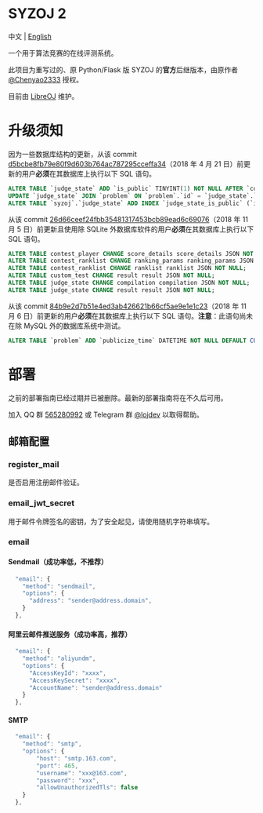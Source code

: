 # SYZOJ 2
中文 | [English](README.en.md)

一个用于算法竞赛的在线评测系统。

此项目为重写过的、原 Python/Flask 版 SYZOJ 的**官方**后继版本，由原作者 [@Chenyao2333](https://github.com/Chenyao2333) 授权。

目前由 [LibreOJ](https://loj.ac) 维护。

# 升级须知
因为一些数据库结构的更新，从该 commit [d5bcbe8fb79e80f9d603b764ac787295cceffa34](https://github.com/syzoj/syzoj/commit/d5bcbe8fb79e80f9d603b764ac787295cceffa34)（2018 年 4 月 21 日）前更新的用户**必须**在其数据库上执行以下 SQL 语句。

```sql
ALTER TABLE `judge_state` ADD `is_public` TINYINT(1) NOT NULL AFTER `compilation`;
UPDATE `judge_state` JOIN `problem` ON `problem`.`id` = `judge_state`.`problem_id` SET `judge_state`.`is_public` = `problem`.`is_public`;
ALTER TABLE `syzoj`.`judge_state` ADD INDEX `judge_state_is_public` (`id`, `is_public`, `type_info`, `type`);
```

从该 commit [26d66ceef24fbb35481317453bcb89ead6c69076](https://github.com/syzoj/syzoj/commit/26d66ceef24fbb35481317453bcb89ead6c69076)（2018 年 11 月 5 日）前更新且使用除 SQLite 外数据库软件的用户**必须**在其数据库上执行以下 SQL 语句。

```sql
ALTER TABLE contest_player CHANGE score_details score_details JSON NOT NULL;
ALTER TABLE contest_ranklist CHANGE ranking_params ranking_params JSON NOT NULL;
ALTER TABLE contest_ranklist CHANGE ranklist ranklist JSON NOT NULL;
ALTER TABLE custom_test CHANGE result result JSON NOT NULL;
ALTER TABLE judge_state CHANGE compilation compilation JSON NOT NULL;
ALTER TABLE judge_state CHANGE result result JSON NOT NULL;
```

从该 commit [84b9e2d7b51e4ed3ab426621b66cf5ae9e1e1c23](https://github.com/syzoj/syzoj/commit/84b9e2d7b51e4ed3ab426621b66cf5ae9e1e1c23)（2018 年 11 月 6 日）前更新的用户**必须**在其数据库上执行以下 SQL 语句。**注意**：此语句尚未在除 MySQL 外的数据库系统中测试。

```sql
ALTER TABLE `problem` ADD `publicize_time` DATETIME NOT NULL DEFAULT CURRENT_TIMESTAMP AFTER `type`;
```

# 部署
之前的部署指南已经过期并已被删除。最新的部署指南将在不久后可用。

加入 QQ 群 [565280992](https://jq.qq.com/?_wv=1027&k=5JQZWwd) 或 Telegram 群 [@lojdev](https://t.me/lojdev) 以取得帮助。

## 邮箱配置
### register_mail
是否启用注册邮件验证。

### email\_jwt\_secret
用于邮件令牌签名的密钥，为了安全起见，请使用随机字符串填写。

### email
#### Sendmail（成功率低，不推荐）
```js
  "email": {
    "method": "sendmail",
    "options": {
      "address": "sender@address.domain",
    }
  },
```

#### 阿里云邮件推送服务（成功率高，推荐）
```js
  "email": {
    "method": "aliyundm",
    "options": {
      "AccessKeyId": "xxxx",
      "AccessKeySecret": "xxxx",
      "AccountName": "sender@address.domain"
    }
  },
```

#### SMTP
```js
  "email": {
    "method": "smtp",
    "options": {
        "host": "smtp.163.com",
        "port": 465,
        "username": "xxx@163.com",
        "password": "xxx",
        "allowUnauthorizedTls": false
    }
  },
```
